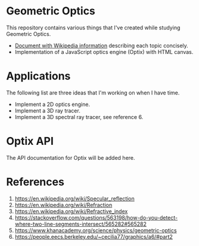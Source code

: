 # Geometric Optics

This repository contains various things that I've created while studying Geometric Optics.

 * [Document with Wikipedia information](https://darkeclipz.github.io/learn_optics/optics.html) describing each topic concisely.
 * Implementation of a JavaScript optics engine (Optix) with HTML canvas.

# Applications

The following list are three ideas that I'm working on when I have time.

 * Implement a 2D optics engine.
 * Implement a 3D ray tracer.
 * Implement a 3D spectral ray tracer, see reference 6.

# Optix API

The API documentation for Optix will be added here.

# References

 1. https://en.wikipedia.org/wiki/Specular_reflection
 2. https://en.wikipedia.org/wiki/Refraction
 3. https://en.wikipedia.org/wiki/Refractive_index
 4. https://stackoverflow.com/questions/563198/how-do-you-detect-where-two-line-segments-intersect/565282#565282
 5. https://www.khanacademy.org/science/physics/geometric-optics
 6. https://people.eecs.berkeley.edu/~cecilia77/graphics/a6/#part2